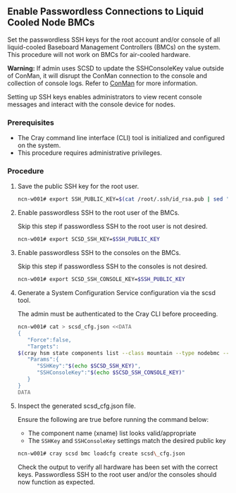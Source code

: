 ## Enable Passwordless Connections to Liquid Cooled Node BMCs

Set the passwordless SSH keys for the root account and/or console of all liquid-cooled Baseboard Management Controllers \(BMCs\) on the system. This procedure will not work on BMCs for air-cooled hardware.

**Warning:** If admin uses SCSD to update the SSHConsoleKey value outside of ConMan, it will disrupt the ConMan connection to the console and collection of console logs. Refer to [ConMan](../conman/ConMan.md) for more information.

Setting up SSH keys enables administrators to view recent console messages and interact with the console device for nodes.

### Prerequisites

-   The Cray command line interface \(CLI\) tool is initialized and configured on the system.
-   This procedure requires administrative privileges.

### Procedure

1.  Save the public SSH key for the root user.

    ```bash
    ncn-w001# export SSH_PUBLIC_KEY=$(cat /root/.ssh/id_rsa.pub | sed 's/[[:space:]]*$//')
    ```

2.  Enable passwordless SSH to the root user of the BMCs.

    Skip this step if passwordless SSH to the root user is not desired.

    ```bash
    ncn-w001# export SCSD_SSH_KEY=$SSH_PUBLIC_KEY
    ```

3.  Enable passwordless SSH to the consoles on the BMCs.

    Skip this step if passwordless SSH to the consoles is not desired.

    ```bash
    ncn-w001# export SCSD_SSH_CONSOLE_KEY=$SSH_PUBLIC_KEY
    ```

4.  Generate a System Configuration Service configuration via the scsd tool.

    The admin must be authenticated to the Cray CLI before proceeding.

    ```bash
    ncn-w001# cat > scsd_cfg.json <<DATA
    {
       "Force":false,
       "Targets":
    $(cray hsm state components list --class mountain --type nodebmc --format json | jq '[.Components[] | select((.State == "On") or (.State == "Ready")) | .ID]')
       "Params":{
          "SSHKey":"$(echo $SCSD_SSH_KEY)",
          "SSHConsoleKey":"$(echo $SCSD_SSH_CONSOLE_KEY)"
       }
    }
    DATA
    ```

5.  Inspect the generated scsd\_cfg.json file.

    Ensure the following are true before running the command below:

    - The component name (xname) list looks valid/appropriate
    - The `SSHKey` and `SSHConsoleKey` settings match the desired public key

    ```bash
    ncn-w001# cray scsd bmc loadcfg create scsd\_cfg.json
    ```

    Check the output to verify all hardware has been set with the correct keys. Passwordless SSH to the root user and/or the consoles should now function as expected.



